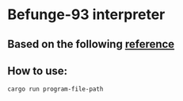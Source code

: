 # Befunge-93 interpreter

## Based on the following [reference](https://github.com/catseye/Befunge-93)

## How to use:

`cargo run program-file-path`
